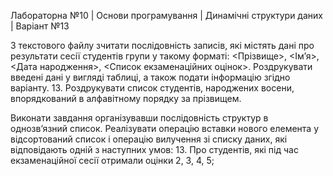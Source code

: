 Лабораторна №10 | Основи програмування | Динамічні структури даних | Варіант №13

З текстового файлу зчитати послідовність записів, які містять дані про результати сесії
студентів групи у такому форматі: <Прізвище>, <Ім’я>, <Дата народження>, <Список
екзаменаційних оцінок>. Роздрукувати введені дані у вигляді таблиці, а також подати
інформацію згідно варіанту.
13. Роздрукувати список студентів, народжених восени, впорядкований в алфавітному
порядку за прізвищем.

Виконати завдання організувавши послідовність структур в однозв’язний список. 
Реалізувати операцію вставки нового елемента у відсортований список і операцію вилучення зі списку даних,
які відповідають одній з наступних умов:
13. Про студентів, які під час екзаменаційної сесії отримали оцінки 2, 3, 4, 5;
